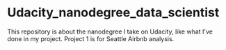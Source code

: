 # Udacity_nanodegree_data_scientist
This repository is about the nanodegree I take on Udacity, like what I've done in my project.
Project 1 is for Seattle Airbnb analysis.
